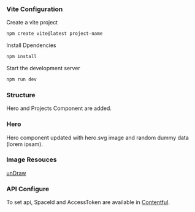 ### Vite Configuration

Create a vite project <br>
```sh
npm create vite@latest project-name
```
Install Dpendencies <br>
```sh
npm install
```
Start the development server <br>
```sh
npm run dev 
```
### Structure

Hero and Projects Component are added.

### Hero 

Hero component updated with hero.svg image and random dummy data (lorem ipsam).

### Image Resouces

[unDraw](https://undraw.com)

### API Configure

To set api, SpaceId and AccessToken are available in [Contentful](https://contentful.com).